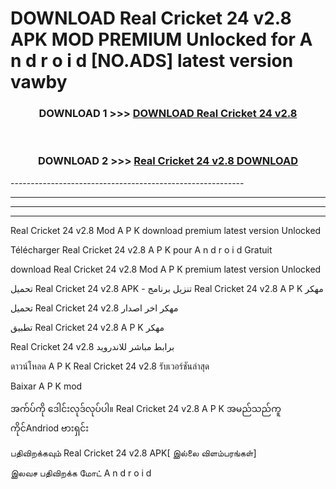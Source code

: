 # DOWNLOAD Real Cricket 24 v2.8  APK MOD PREMIUM Unlocked for A n d r o i d [NO.ADS] latest version vawby 



<div align="center">

<h3>DOWNLOAD 1 >>> <a href="https://getmod2.web.app/?judul=Real Cricket 24 v2.8 ">DOWNLOAD Real Cricket 24 v2.8 </a></h3><br>

<h3>DOWNLOAD 2 >>> <a href="https://getmod2.web.app/?judul=Real Cricket 24 v2.8 ">Real Cricket 24 v2.8  DOWNLOAD </a></h3>

</div>
----------------------------------------------------------

----------------------------------------------------------

----------------------------------------------------------

----------------------------------------------------------

Real Cricket 24 v2.8  Mod A P K download premium latest version Unlocked

Télécharger Real Cricket 24 v2.8  A P K pour A n d r o i d Gratuit

download Real Cricket 24 v2.8  Mod A P K premium latest version Unlocked

تحميل Real Cricket 24 v2.8  APK - تنزيل برنامج Real Cricket 24 v2.8  A P K مهكر

تحميل Real Cricket 24 v2.8  مهكر اخر اصدار

تطبيق Real Cricket 24 v2.8  A P K مهكر

Real Cricket 24 v2.8  برابط مباشر للاندرويد

ดาวน์โหลด A P K Real Cricket 24 v2.8  รับเวอร์ชันล่าสุด

Baixar A P K mod

အက်ပ်ကို ဒေါင်းလုဒ်လုပ်ပါ။ Real Cricket 24 v2.8  A P K အမည်သည်ကူကိုင်Andriod ဗားရှင်း

பதிவிறக்கவும் Real Cricket 24 v2.8  APK[ இல்லை விளம்பரங்கள்] 
 
இலவச பதிவிறக்க மோட் A n d r o i d



